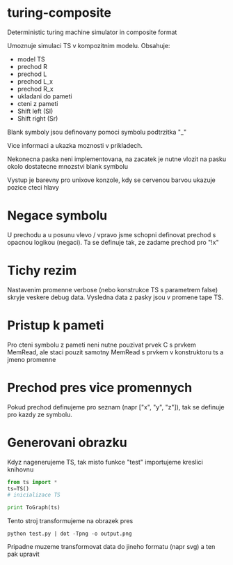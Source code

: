 turing-composite
================

Deterministic turing machine simulator in composite format


Umoznuje simulaci TS v kompozitnim modelu. Obsahuje:
 - model TS
 - prechod R
 - prechod L
 - prechod L_x
 - prechod R_x
 - ukladani do pameti
 - cteni z pameti
 - Shift left (Sl)
 - Shift right (Sr)

Blank symboly jsou definovany pomoci symbolu podtrzitka "_"


Vice informaci a ukazka moznosti v prikladech.

Nekonecna paska neni implementovana, na zacatek je nutne vlozit na pasku okolo dostatecne mnozstvi blank symbolu


Vystup je barevny pro unixove konzole, kdy se cervenou barvou ukazuje pozice cteci hlavy

Negace symbolu
==========================
U prechodu a u posunu vlevo / vpravo jsme schopni definovat prechod s opacnou logikou (negaci). Ta se definuje tak, ze zadame prechod pro "!x"

Tichy rezim
=========================
Nastavenim promenne verbose (nebo konstrukce TS s parametrem false) skryje veskere debug data.
Vysledna data z pasky jsou v promene tape TS.

Pristup k pameti
=========================
Pro cteni symbolu z pameti neni nutne pouzivat prvek C s prvkem MemRead, ale staci pouzit samotny MemRead s prvkem v konstruktoru ts a jmeno promenne

Prechod pres vice promennych
=============================
Pokud prechod definujeme pro seznam (napr ["x", "y", "z"]), tak se definuje pro kazdy ze symbolu.

Generovani obrazku
==========================
Kdyz nagenerujeme TS, tak misto funkce "test" importujeme kreslici knihovnu
  
```python
from ts import *
ts=TS()
# inicializace TS

print ToGraph(ts)
```

Tento stroj transformujeme na obrazek pres
```
python test.py | dot -Tpng -o output.png
```

Pripadne muzeme transformovat data do jineho formatu (napr svg) a ten pak upravit

